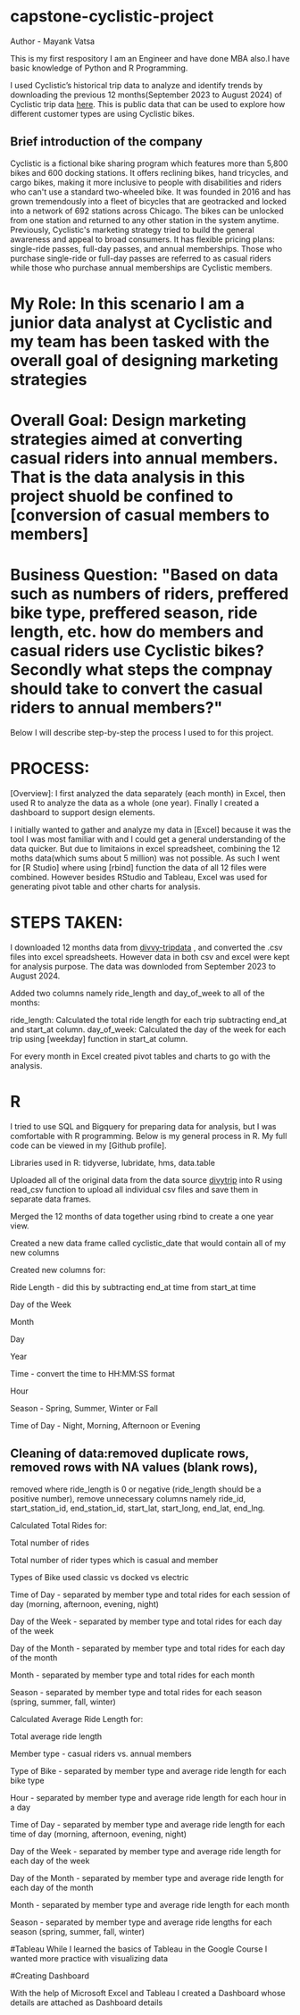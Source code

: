 # capstone-cyclistic-project

Author - Mayank Vatsa

This is my first respository
I am an Engineer and have done MBA also.I have basic knowledge of Python and R Programming.



I used Cyclistic’s historical trip data to analyze and identify trends by downloading the previous 12 months(September 2023 to August 2024) of Cyclistic trip data [here](https://divvy-tripdata.s3.amazonaws.com/index.html).  This is public data that can be used to explore how different customer types are using Cyclistic bikes. 

## Brief introduction of the company

Cyclistic is a fictional bike sharing program which features more than 5,800 bikes and 600 docking stations. It offers reclining bikes, hand tricycles, and cargo bikes, making it more inclusive to people with disabilities and riders who can't use a standard two-wheeled bike. It was founded in 2016 and has grown tremendously into a fleet of bicycles that are geotracked and locked into a network of 692 stations across Chicago. The bikes can be unlocked from one station and returned to any other station in the system anytime.
Previously, Cyclistic's marketing strategy tried to build the general awareness and appeal to broad consumers. It has flexible pricing plans: single-ride passes, full-day passes, and annual memberships. Those who purchase single-ride or full-day passes are referred to as casual riders while those who purchase annual memberships are Cyclistic members. 

# My Role: In this scenario I am a junior data analyst at Cyclistic and my team has been tasked with the overall goal of designing marketing strategies 


# Overall Goal: Design marketing strategies aimed at converting casual riders into annual members. That is the data analysis in this project shuold be confined to [conversion of casual members to members]


# Business Question: "Based on data such as numbers of riders, preffered bike type, preffered season, ride length, etc. how do members and casual riders use Cyclistic bikes? Secondly what steps the compnay should take to convert the casual riders to annual members?"


Below I will describe step-by-step the process I used to for this project. 



# PROCESS:
[Overview]: I first analyzed the data separately (each month) in Excel, then used R to analyze the data as a whole (one year). Finally I created a dashboard to support design elements.

I initially wanted to gather and analyze my data in [Excel] because it was the tool I was most familiar with and I could get a general understanding of the data quicker. But due to limitaions in excel spreadsheet, combining the 12 moths data(which sums about 5 million) was not possible. As such I went for [R Studio] where using [rbind] function the data of all 12 files were combined.
However besides RStudio and Tableau, Excel was used for generating pivot table and other charts for analysis.

# STEPS TAKEN:
I downloaded 12 months data from [divvy-tripdata](https://www.google.com) , and converted the .csv files into excel spreadsheets. However data in both csv and excel were kept for analysis purpose. The data was downloded from September 2023 to August 2024. 

Added two columns namely ride_length and day_of_week to all of the months:

ride_length:
Calculated the total ride length for each trip subtracting end_at and  start_at column.
day_of_week:
Calculated the day of the week for each trip using [weekday] function in start_at column. 

For every month in Excel created pivot tables and charts to go with the analysis.

# R 
I tried to use SQL and Bigquery for preparing data for analysis, but I was comfortable with R programming. Below is my general process in R. My full code can be viewed in my [Github profile].

Libraries used in R: tidyverse, lubridate, hms, data.table 

Uploaded all of the original data from the data source [divytrip](https://www.google.com)  into R using read_csv function to upload all individual csv files and save them in separate data frames. 

Merged the 12 months of data together using rbind to create a one year view.

Created a new data frame called cyclistic_date that would contain all of my new columns 

Created new columns for:

Ride Length - did this by subtracting end_at time from start_at time

Day of the Week 

Month 

Day 

Year

Time - convert the time to HH:MM:SS format

Hour 

Season - Spring, Summer, Winter or Fall

Time of Day - Night, Morning, Afternoon or Evening

## Cleaning of data:removed duplicate rows, removed rows with NA values (blank rows),
removed where ride_length is 0 or negative (ride_length should be a positive number),
remove unnecessary columns  namely ride_id, start_station_id, end_station_id, start_lat, start_long, end_lat, end_lng.

Calculated Total Rides for:

Total number of rides

Total number of rider types which is casual and member

Types of Bike used classic vs docked vs electric


Time of Day - separated by member type and total rides for each session of day (morning, afternoon, evening, night)

Day of the Week - separated by member type and total rides for each day of the week

Day of the Month - separated by member type and total rides for each day of the month

Month - separated by member type and total rides for each month

Season - separated by member type and total rides for each season (spring,  summer, fall, winter)

Calculated Average Ride Length for:

Total average ride length

Member type - casual riders vs. annual members 

Type of Bike - separated by member type and average ride length for each bike type

Hour - separated by member type and average ride length for each hour in a day

Time of Day - separated by member type and average ride length for each time of day (morning, afternoon, evening, night)

Day of the Week - separated by member type and average ride length for each day of the week

Day of the Month - separated by member type and average ride length for each day of the month

Month - separated by member type and average ride length for each month

Season - separated by member type and average ride lengths for each season (spring,  summer, fall, winter)

#Tableau 
While I learned the basics of Tableau in the Google Course I wanted more practice with visualizing data

#Creating Dashboard

With the help of Microsoft Excel and Tableau I created a Dashboard whose details are attached as Dashboard details

 

